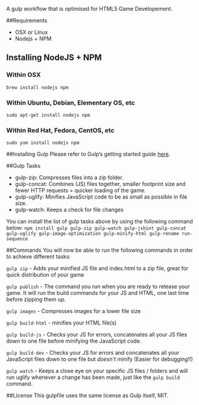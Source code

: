 A gulp workflow that is optimised for HTML5 Game Developement. 

##Requirements
* OSX or Linux
* Nodejs + NPM

## Installing NodeJS + NPM
### Within OSX
`brew install nodejs npm`
### Within Ubuntu, Debian, Elementary OS, etc
`sudo apt-get install nodejs npm`
### Within Red Hat, Fedora, CentOS, etc
`sudo yum install nodejs npm` 

##Installing Gulp
Please refer to Gulp’s getting started guide [here](https://github.com/gulpjs/gulp/blob/master/docs/getting-started.md).

##Gulp Tasks

* gulp-zip: Compresses files into a zip folder.
* gulp-concat: Combines (JS) files together, smaller footprint size and fewer HTTP requests = quicker loading of the game.
* gulp-uglify: Minifies JavaScript code to be as small as possible in file size.
* gulp-watch: Keeps a check for file changes

You can install the list of gulp tasks above by using the following command below: 
`npm install gulp gulp-zip gulp-watch gulp-jshint gulp-concat gulp-uglify gulp-image-optimization gulp-minify-html gulp-rename run-sequence`

##Commands
You will now be able to run the following commands in order to achieve different tasks:

`gulp zip` - Adds your minified JS file and index.html to a zip file, great for quick distribution of your game

`gulp publish` - The command you run when you are ready to release your game. It will run the build commands for your JS and HTML, one last time before zipping them up. 

`gulp images` - Compresses images for a lower file size

`gulp build-html` - minifies your HTML file(s)

`gulp build-js` - Checks your JS for errors, concatenates all your JS files down to one file before minifying the JavaScript code.

`gulp build-dev` - Checks your JS for errors and concatenates all your JavaScript files down to one file but *doesn't* minify (Easier for debugging!!)

`gulp watch` - Keeps a close eye on your specific JS files / folders and will run uglify whenever a change has been made, just like the `gulp build` command.

##License
This gulpfile uses the same license as Gulp itself, MIT.
